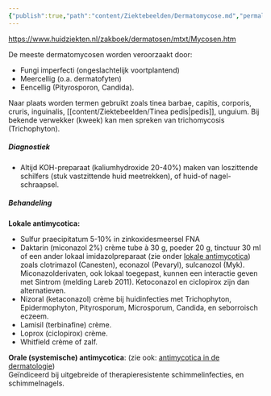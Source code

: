 ```yaml
---
{"publish":true,"path":"content/Ziektebeelden/Dermatomycose.md","permalink":"/content/ziektebeelden/dermatomycose/","title":"Dermatomycose","tags":["Dermatologie/Infecties","Ziektebeeld"]}
---
```




https://www.huidziekten.nl/zakboek/dermatosen/mtxt/Mycosen.htm

De meeste dermatomycosen worden veroorzaakt door: 
- Fungi imperfecti (ongeslachtelijk voortplantend)
- Meercellig (o.a. dermatofyten)
- Eencellig (Pityrosporon, Candida). 

Naar plaats worden termen gebruikt zoals tinea barbae, capitis, corporis, cruris, inguinalis, [[content/Ziektebeelden/Tinea pedis\|pedis]], unguium. Bij bekende verwekker (kweek) kan men spreken van trichomycosis (Trichophyton).

##### Diagnostiek
- Altijd KOH-preparaat (kaliumhydroxide 20-40%) maken van loszittende schilfers (stuk vastzittende huid meetrekken), of huid-of nagel-schraapsel. 

##### Behandeling

**Lokale antimycotica:**  
- Sulfur praecipitatum 5-10% in zinkoxidesmeersel FNA  
- Daktarin (miconazol 2%) crème tube à 30 g, poeder 20 g, tinctuur 30 ml of een ander lokaal imidazolpreparaat (zie onder [lokale antimycotica](https://www.huidziekten.nl/zakboek/dermatosen/atxt/AntimycoticaLokaal.htm)) zoals clotrimazol (Canesten), econazol (Pevaryl), sulcanozol (Myk). Miconazolderivaten, ook lokaal toegepast, kunnen een interactie geven met Sintrom (melding Lareb 2011). Ketoconazol en ciclopirox zijn dan alternatieven.  
- Nizoral (ketaconazol) crème bij huidinfecties met Trichophyton, Epidermophyton, Pityrosporum, Microsporum, Candida, en seborroisch eczeem.  
- Lamisil (terbinafine) crème.  
- Loprox (ciclopirox) crème.  
- Whitfield crème of zalf.  
  
**Orale (systemische) antimycotica**: (zie ook: [antimycotica in de dermatologie](https://www.huidziekten.nl/zakboek/dermatosen/atxt/antibioticabeleid/antibiotica-beleid.htm))  
Geïndiceerd bij uitgebreide of therapieresistente schimmelinfecties, en schimmelnagels.  
